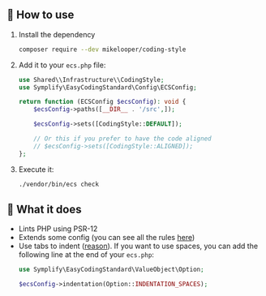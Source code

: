 ## 👀 How to use

1. Install the dependency
    ```sh
    composer require --dev mikelooper/coding-style
    ```
2. Add it to your `ecs.php` file:
    ```php
    use Shared\\Infrastructure\\CodingStyle;
    use Symplify\EasyCodingStandard\Config\ECSConfig;

    return function (ECSConfig $ecsConfig): void {
        $ecsConfig->paths([__DIR__ . '/src',]);

        $ecsConfig->sets([CodingStyle::DEFAULT]);

        // Or this if you prefer to have the code aligned
        // $ecsConfig->sets([CodingStyle::ALIGNED]);
    };
    ```
3. Execute it:
    ```sh
    ./vendor/bin/ecs check
    ```

## 🤔 What it does

- Lints PHP using PSR-12
- Extends some config (you can see all the rules [here](src/coding_style.php))
- Use tabs to indent ([reason](https://www.youtube.com/watch?v=yD2T42zsP7c)). If you want to use spaces, you can add the
  following line at the end of your `ecs.php`:
    ```php
    use Symplify\EasyCodingStandard\ValueObject\Option;

	$ecsConfig->indentation(Option::INDENTATION_SPACES);
    ```
